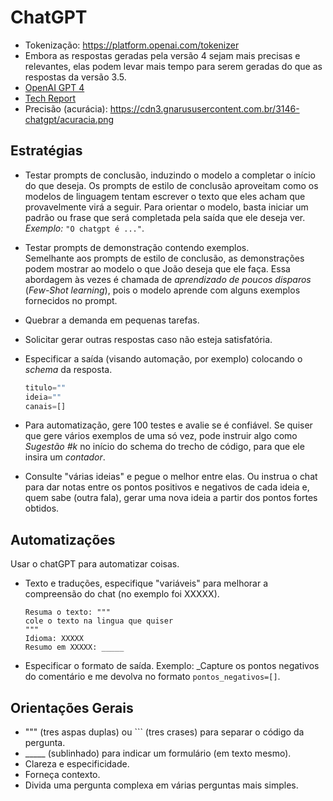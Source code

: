# ChatGPT
- Tokenização: https://platform.openai.com/tokenizer
- Embora as respostas geradas pela versão 4 sejam mais precisas e relevantes, elas podem levar mais tempo para serem geradas do que as respostas da versão 3.5.
- [OpenAI GPT 4](https://openai.com/index/gpt-4-research/)
- [Tech Report](https://arxiv.org/abs/2303.08774)
- Precisão (acurácia): https://cdn3.gnarususercontent.com.br/3146-chatgpt/acuracia.png

## Estratégias

- Testar prompts de conclusão, induzindo o modelo a completar o início do que deseja.
  Os prompts de estilo de conclusão aproveitam como os modelos de linguagem tentam escrever o texto que eles acham que provavelmente virá a seguir. Para orientar o modelo, basta iniciar um padrão ou frase que será completada pela saída que ele deseja ver.  
  *Exemplo:* `"O chatgpt é ..."`.

- Testar prompts de demonstração contendo exemplos.  
  Semelhante aos prompts de estilo de conclusão, as demonstrações podem mostrar ao modelo o que João deseja que ele faça. Essa abordagem às vezes é chamada de *aprendizado de poucos disparos* (*Few-Shot learning*), pois o modelo aprende com alguns exemplos fornecidos no prompt.

- Quebrar a demanda em pequenas tarefas.

- Solicitar gerar outras respostas caso não esteja satisfatória.

- Especificar a saída (visando automação, por exemplo) colocando o *schema* da resposta.
  ```js
  titulo=""
  ideia=""
  canais=[]
   ```
- Para automatização, gere 100 testes e avalie se é confiável. Se quiser que gere vários exemplos de uma só vez, pode instruir algo como _Sugestão #k_ no início do schema do trecho de código, para que ele insira um _contador_.
- Consulte "várias ideias" e pegue o melhor entre elas. Ou instrua o chat para dar notas entre os pontos positivos e negativos de cada ideia e, quem sabe (outra fala), gerar uma nova ideia a partir dos pontos fortes obtidos.

## Automatizações
Usar o chatGPT para automatizar coisas.
- Texto e traduções, especifique "variáveis" para melhorar a compreensão do chat (no exemplo foi XXXXX).
   ```
   Resuma o texto: """
   cole o texto na lingua que quiser
   """
   Idioma: XXXXX
   Resumo em XXXXX: _____
   ```
- Especificar o formato de saída. Exemplo: _Capture os pontos negativos do comentário e me devolva no formato `pontos_negativos=[]`.

## Orientações Gerais
- """ (tres aspas duplas) ou ``` (tres crases) para separar o código da pergunta.
- _____ (sublinhado) para indicar um formulário (em texto mesmo).
- Clareza e especificidade.
- Forneça contexto.
- Divida uma pergunta complexa em várias perguntas mais simples.
